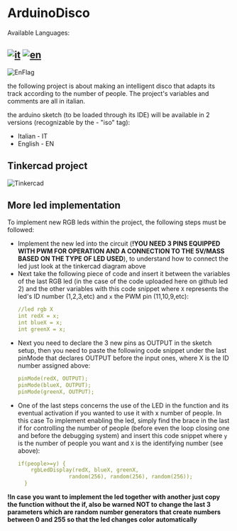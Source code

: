 # ArduinoDisco

Available Languages:

[![it](https://img.shields.io/badge/lang-it-green.svg)](https://github.com/Xxyuri2005xX/ArduinoDisco/blob/master/v1/README.it.md)
[![en](https://img.shields.io/badge/lang-en-red.svg)](https://github.com/Xxyuri2005xX/ArduinoDisco/blob/master/v1/README.en.md)
---

![EnFlag](https://user-images.githubusercontent.com/84080587/194774673-78c41fb4-463f-4ccd-86cf-5b8cb443272e.png)

the following project is about making an intelligent disco that adapts its track according to the number of people.
The project's variables and comments are all in italian.

the arduino sketch (to be loaded through its IDE) will be available in 2 versions (recognizable by the - "iso" tag): 
- Italian - IT
- English - EN

## Tinkercad project

![Tinkercad](https://user-images.githubusercontent.com/84080587/194775403-9f35a7ad-79f5-4fea-b5dc-288bc9b9d3bb.PNG)

## More led implementation

To implement new RGB leds within the project, the following steps must be followed:
- Implement the new led into the circuit (**!YOU NEED 3 PINS EQUIPPED WITH PWM FOR OPERATION AND A CONNECTION TO THE 5V/MASS BASED ON THE TYPE OF LED USED**), to understand how to connect the led just look at the tinkercad diagram above
- Next take the following piece of code and insert it between the variables of the last RGB led (in the case of the code uploaded here on github led 2) and the other variables with this code snippet where `X` represents the led's ID number (1,2,3,etc) and `x` the PWM pin (11,10,9,etc):
  ```yml
  //led rgb X
  int redX = x;
  int blueX = x;
  int greenX = x;
  ```
- Next you need to declare the 3 new pins as OUTPUT in the sketch setup, then you need to paste the following code snippet under the last pinMode that declares OUTPUT before the input ones, where X is the ID number assigned above:
  ```yml
  pinMode(redX, OUTPUT);
  pinMode(blueX, OUTPUT);
  pinMode(greenX, OUTPUT);
  ```
- One of the last steps concerns the use of the LED in the function and its eventual activation if you wanted to use it with x number of people. In this case To implement enabling the led, simply find the brace in the last if for controlling the number of people (before even the loop closing one and before the debugging system) and insert this code snippet where `y` is the number of people you want and `X` is the identifying number (see above):
  ```yml
  if(people>=y) {
      rgbLedDisplay(redX, blueX, greenX, 
                  random(256), random(256), random(256));
    }
  ```
**!In case you want to implement the led together with another just copy the function without the if, also be warned NOT to change the last 3 parameters which are random number generators that create numbers between 0 and 255 so that the led changes color automatically**
